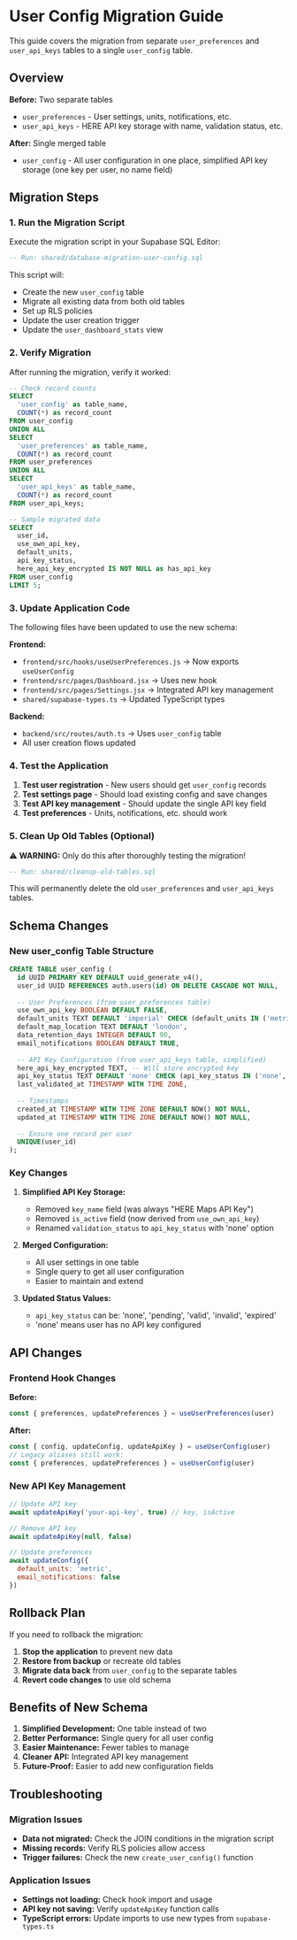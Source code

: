 # User Config Migration Guide

This guide covers the migration from separate `user_preferences` and `user_api_keys` tables to a single `user_config` table.

## Overview

**Before:** Two separate tables
- `user_preferences` - User settings, units, notifications, etc.
- `user_api_keys` - HERE API key storage with name, validation status, etc.

**After:** Single merged table
- `user_config` - All user configuration in one place, simplified API key storage (one key per user, no name field)

## Migration Steps

### 1. Run the Migration Script

Execute the migration script in your Supabase SQL Editor:

```sql
-- Run: shared/database-migration-user-config.sql
```

This script will:
- Create the new `user_config` table
- Migrate all existing data from both old tables
- Set up RLS policies
- Update the user creation trigger
- Update the `user_dashboard_stats` view

### 2. Verify Migration

After running the migration, verify it worked:

```sql
-- Check record counts
SELECT 
  'user_config' as table_name,
  COUNT(*) as record_count
FROM user_config
UNION ALL
SELECT 
  'user_preferences' as table_name,
  COUNT(*) as record_count
FROM user_preferences
UNION ALL
SELECT 
  'user_api_keys' as table_name,
  COUNT(*) as record_count
FROM user_api_keys;

-- Sample migrated data
SELECT 
  user_id,
  use_own_api_key,
  default_units,
  api_key_status,
  here_api_key_encrypted IS NOT NULL as has_api_key
FROM user_config
LIMIT 5;
```

### 3. Update Application Code

The following files have been updated to use the new schema:

**Frontend:**
- `frontend/src/hooks/useUserPreferences.js` → Now exports `useUserConfig`
- `frontend/src/pages/Dashboard.jsx` → Uses new hook
- `frontend/src/pages/Settings.jsx` → Integrated API key management
- `shared/supabase-types.ts` → Updated TypeScript types

**Backend:**
- `backend/src/routes/auth.ts` → Uses `user_config` table
- All user creation flows updated

### 4. Test the Application

1. **Test user registration** - New users should get `user_config` records
2. **Test settings page** - Should load existing config and save changes
3. **Test API key management** - Should update the single API key field
4. **Test preferences** - Units, notifications, etc. should work

### 5. Clean Up Old Tables (Optional)

⚠️ **WARNING:** Only do this after thoroughly testing the migration!

```sql
-- Run: shared/cleanup-old-tables.sql
```

This will permanently delete the old `user_preferences` and `user_api_keys` tables.

## Schema Changes

### New user_config Table Structure

```sql
CREATE TABLE user_config (
  id UUID PRIMARY KEY DEFAULT uuid_generate_v4(),
  user_id UUID REFERENCES auth.users(id) ON DELETE CASCADE NOT NULL,
  
  -- User Preferences (from user_preferences table)
  use_own_api_key BOOLEAN DEFAULT FALSE,
  default_units TEXT DEFAULT 'imperial' CHECK (default_units IN ('metric', 'imperial')),
  default_map_location TEXT DEFAULT 'london',
  data_retention_days INTEGER DEFAULT 90,
  email_notifications BOOLEAN DEFAULT TRUE,
  
  -- API Key Configuration (from user_api_keys table, simplified)
  here_api_key_encrypted TEXT, -- Will store encrypted key
  api_key_status TEXT DEFAULT 'none' CHECK (api_key_status IN ('none', 'pending', 'valid', 'invalid', 'expired')),
  last_validated_at TIMESTAMP WITH TIME ZONE,
  
  -- Timestamps
  created_at TIMESTAMP WITH TIME ZONE DEFAULT NOW() NOT NULL,
  updated_at TIMESTAMP WITH TIME ZONE DEFAULT NOW() NOT NULL,
  
  -- Ensure one record per user
  UNIQUE(user_id)
);
```

### Key Changes

1. **Simplified API Key Storage:**
   - Removed `key_name` field (was always "HERE Maps API Key")
   - Removed `is_active` field (now derived from `use_own_api_key`)
   - Renamed `validation_status` to `api_key_status` with 'none' option

2. **Merged Configuration:**
   - All user settings in one table
   - Single query to get all user configuration
   - Easier to maintain and extend

3. **Updated Status Values:**
   - `api_key_status` can be: 'none', 'pending', 'valid', 'invalid', 'expired'
   - 'none' means user has no API key configured

## API Changes

### Frontend Hook Changes

**Before:**
```javascript
const { preferences, updatePreferences } = useUserPreferences(user)
```

**After:**
```javascript
const { config, updateConfig, updateApiKey } = useUserConfig(user)
// Legacy aliases still work:
const { preferences, updatePreferences } = useUserConfig(user)
```

### New API Key Management

```javascript
// Update API key
await updateApiKey('your-api-key', true) // key, isActive

// Remove API key
await updateApiKey(null, false)

// Update preferences
await updateConfig({
  default_units: 'metric',
  email_notifications: false
})
```

## Rollback Plan

If you need to rollback the migration:

1. **Stop the application** to prevent new data
2. **Restore from backup** or recreate old tables
3. **Migrate data back** from `user_config` to the separate tables
4. **Revert code changes** to use old schema

## Benefits of New Schema

1. **Simplified Development:** One table instead of two
2. **Better Performance:** Single query for all user config
3. **Easier Maintenance:** Fewer tables to manage
4. **Cleaner API:** Integrated API key management
5. **Future-Proof:** Easier to add new configuration fields

## Troubleshooting

### Migration Issues

- **Data not migrated:** Check the JOIN conditions in the migration script
- **Missing records:** Verify RLS policies allow access
- **Trigger failures:** Check the new `create_user_config()` function

### Application Issues

- **Settings not loading:** Check hook import and usage
- **API key not saving:** Verify `updateApiKey` function calls
- **TypeScript errors:** Update imports to use new types from `supabase-types.ts` 